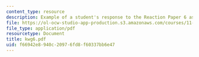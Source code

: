 ```yaml
---
content_type: resource
description: Example of a student's response to the Reaction Paper 6 assignment.
file: https://ol-ocw-studio-app-production.s3.amazonaws.com/courses/11-368-environmental-justice-fall-2004/f66942e8940c20976fd8f60337bb6e47_kwg6.pdf
file_type: application/pdf
resourcetype: Document
title: kwg6.pdf
uid: f66942e8-940c-2097-6fd8-f60337bb6e47
---
```

